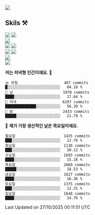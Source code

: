<div align="left">

<a href="https://hhpluscertificateofcompletion.oopy.io/">
  <img src="https://static.spartacodingclub.kr/hanghae99/plus/completion/badge_black.svg" />
</a>

## Skils ⚒️

<img src="https://img.shields.io/badge/Java-FF6600?style=flat-square&logo=buymeacoffee&logoColor=white"/>
<img src="https://img.shields.io/badge/Kotlin-7F52FF?style=flat-square&logo=kotlin&logoColor=white"/>
  
  
<br />
  
<img src="https://img.shields.io/badge/Spring-339933?style=flat-square&logo=Spring&logoColor=white"/>


<br />
  
  <img src="https://img.shields.io/badge/mysql-0099FF?style=flat-square&logo=mysql&logoColor=white"/>
  <img src="https://img.shields.io/badge/mariadb-0099FF?style=flat-square&logo=mariadb&logoColor=white"/>

  
  
  
  <br />
  
  <img src="https://img.shields.io/badge/Github Actions-2088FF?style=flat-square&logo=githubactions&logoColor=white"/>
  <img src="https://img.shields.io/badge/Jenkins-D24939?style=flat-square&logo=jenkins&logoColor=white"/>
  
  
  <br />
  <img src="https://img.shields.io/badge/terraform-7B42BC?style=flat-square&logo=terraform&logoColor=white"/>
  
  <br />
  <img src="https://img.shields.io/badge/docker-2496ED?style=flat-square&logo=docker&logoColor=white"/>

  
  
<!--START_SECTION:waka-->
**저는 저녁형 인간이에요. 🦉** 

```text
🌞 아침                     467 commits         █░░░░░░░░░░░░░░░░░░░░░░░░   04.18 % 
🌆 낮　                     1970 commits        ████░░░░░░░░░░░░░░░░░░░░░   17.64 % 
🌃 저녁                     6297 commits        ██████████████░░░░░░░░░░░   56.39 % 
🌙 밤　                     2433 commits        █████░░░░░░░░░░░░░░░░░░░░   21.79 % 
```
📅 **제가 가장 생산적인 날은 목요일이에요.** 

```text
월요일                      1425 commits        ███░░░░░░░░░░░░░░░░░░░░░░   12.76 % 
화요일                      1130 commits        ███░░░░░░░░░░░░░░░░░░░░░░   10.12 % 
수요일                      1693 commits        ████░░░░░░░░░░░░░░░░░░░░░   15.16 % 
목요일                      2069 commits        █████░░░░░░░░░░░░░░░░░░░░   18.53 % 
금요일                      1827 commits        ████░░░░░░░░░░░░░░░░░░░░░   16.36 % 
토요일                      1375 commits        ███░░░░░░░░░░░░░░░░░░░░░░   12.31 % 
일요일                      1648 commits        ████░░░░░░░░░░░░░░░░░░░░░   14.76 % 
```



 Last Updated on 27/10/2025 00:11:51 UTC
<!--END_SECTION:waka-->
  
</div>

